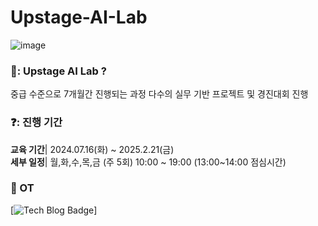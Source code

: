 # Upstage-AI-Lab

![image](https://github.com/user-attachments/assets/e6baa476-7d7e-4155-81f7-d69f882ece74)

### 🤔: Upstage AI Lab ?
중급 수준으로 7개월간 진행되는 과정
다수의 실무 기반 프로젝트 및 경진대회 진행

### ❓: 진행 기간 
**교육 기간**| 2024.07.16(화) ~ 2025.2.21(금) <br/>
**세부 일정**| 월,화,수,목,금 (주 5회) 10:00 ~ 19:00 (13:00~14:00 점심시간)

### :bell: OT

[![Tech Blog Badge](https://img.shields.io/badge/-Fastcampus-%23FF5722?style=flat&logo=blogger&logo)]
